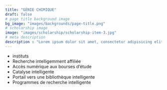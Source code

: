 ```yaml
---
title: "GÉNIE CHIMIQUE"
draft: false
# page title background image
bg_image: "images/backgrounds/page-title.png"
# scholarship image
image: "images/scholarship/scholarship-item-3.jpg"
# meta description
description : "Lorem ipsum dolor sit amet, consectetur adipisicing elit, sed do eiusmod tempor incididunt ut labore. dolore magna aliqua. Ut enim ad minim veniam, quis nostrud."
---
```


* instituts
* Recherche intelligemment affiliée
* Accès numérique aux bourses d’étude
* Catalyse intelligente
* Portail vers une bibliothèque intelligente
* Programmes de recherche intelligente